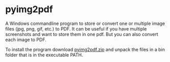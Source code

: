 # pyimg2pdf
A Windows commandline program to store or convert one or multiple image files (jpg, png, gif, etc.) to PDF.
It can be useful if you have multiple screenshots and want to store them in one pdf.
But you can also convert each image to PDF.

To install the program download [pyimg2pdf.zip](https://github.com/mario-be/pyimg2pdf/blob/pyimg2pdf_1_0_6/pyimg2pdf.zip) 
and unpack the files in a bin folder that is in the executable PATH.
